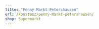 ```yaml
---
title: "Penny Markt Petershausen"
url: /konstanz/penny-markt-petershausen/
shop: Supermarkt
---
```

